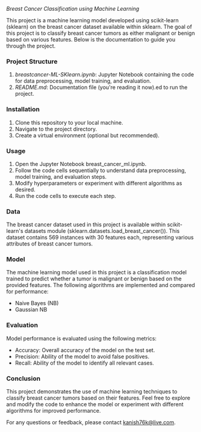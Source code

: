 *Breast Cancer Classification using Machine Learning*

This project is a machine learning model developed using scikit-learn (sklearn) on the breast cancer dataset available within sklearn. The goal of this project is to classify breast cancer tumors as either malignant or benign based on various features. Below is the documentation to guide you through the project.

### Project Structure
1. *breastcancer-ML-SKlearn.ipynb*: Jupyter Notebook containing the code for data preprocessing, model training, and evaluation.
2. *README.md*: Documentation file (you're reading it now).ed to run the project.

### Installation
1. Clone this repository to your local machine.
2. Navigate to the project directory.
3. Create a virtual environment (optional but recommended).

### Usage
1. Open the Jupyter Notebook breast_cancer_ml.ipynb.
2. Follow the code cells sequentially to understand data preprocessing, model training, and evaluation steps.
3. Modify hyperparameters or experiment with different algorithms as desired.
4. Run the code cells to execute each step.

### Data
The breast cancer dataset used in this project is available within scikit-learn's datasets module (sklearn.datasets.load_breast_cancer()). This dataset contains 569 instances with 30 features each, representing various attributes of breast cancer tumors.

### Model
The machine learning model used in this project is a classification model trained to predict whether a tumor is malignant or benign based on the provided features. The following algorithms are implemented and compared for performance:
-  Naive Bayes (NB)
- Gaussian NB

### Evaluation
Model performance is evaluated using the following metrics:
- Accuracy: Overall accuracy of the model on the test set.
- Precision: Ability of the model to avoid false positives.
- Recall: Ability of the model to identify all relevant cases.

### Conclusion
This project demonstrates the use of machine learning techniques to classify breast cancer tumors based on their features. Feel free to explore and modify the code to enhance the model or experiment with different algorithms for improved performance.

For any questions or feedback, please contact kanish76k@live.com.
